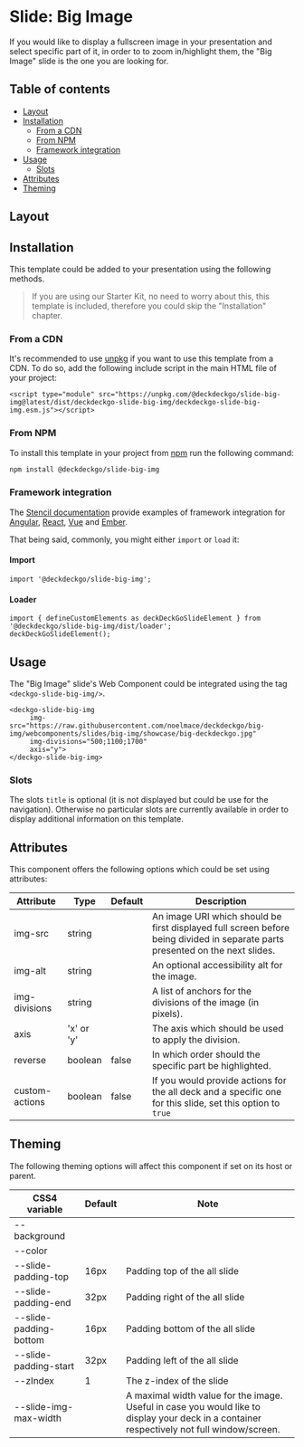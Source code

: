# Slide: Big Image

If you would like to display a fullscreen image in your presentation and select specific part of it, in order to to zoom in/highlight them, the "Big Image" slide is the one you are looking for.

## Table of contents

- [Layout](#app-slide-bigimg-layout)
- [Installation](#app-slide-bigimg-installation)
  - [From a CDN](#app-slide-bigimg-from-a-cdn)
  - [From NPM](#app-slide-bigimg-from-npm)
  - [Framework integration](#app-slide-bigimg-framework-integration)
- [Usage](#app-slide-bigimg-usage)
  - [Slots](#app-slide-bigimg-slots)
- [Attributes](#app-slide-bigimg-attributes)
- [Theming](#app-slide-bigimg-theming)

## Layout

<div class="container ion-margin">
  <deckgo-deck embedded={true}>
    <deckgo-slide-big-img
        img-src="https://raw.githubusercontent.com/deckgo/deckdeckgo/master/webcomponents/slides/big-img/showcase/big-deckdeckgo.jpg"
        img-divisions="500;1100;1700"
        axis="y"
    >
    </deckgo-slide-big-img>
  </deckgo-deck>
</div>

## Installation

This template could be added to your presentation using the following methods.

> If you are using our Starter Kit, no need to worry about this, this template is included, therefore you could skip the "Installation" chapter.

### From a CDN

It's recommended to use [unpkg](https://unpkg.com/) if you want to use this template from a CDN. To do so, add the following include script in the main HTML file of your project:

```
<script type="module" src="https://unpkg.com/@deckdeckgo/slide-big-img@latest/dist/deckdeckgo-slide-big-img/deckdeckgo-slide-big-img.esm.js"></script>
```

### From NPM

To install this template in your project from [npm](https://www.npmjs.com/package/@deckdeckgo/slide-big-img) run the following command:

```bash
npm install @deckdeckgo/slide-big-img
```

### Framework integration

The [Stencil documentation](https://stenciljs.com/docs/overview) provide examples of framework integration for [Angular](https://stenciljs.com/docs/angular), [React](https://stenciljs.com/docs/react), [Vue](https://stenciljs.com/docs/vue) and [Ember](https://stenciljs.com/docs/ember).

That being said, commonly, you might either `import` or `load` it:

#### Import

```
import '@deckdeckgo/slide-big-img';
```

#### Loader

```
import { defineCustomElements as deckDeckGoSlideElement } from '@deckdeckgo/slide-big-img/dist/loader';
deckDeckGoSlideElement();
```

## Usage

The "Big Image" slide's Web Component could be integrated using the tag `<deckgo-slide-big-img/>`.

```
<deckgo-slide-big-img
     img-src="https://raw.githubusercontent.com/noelmace/deckdeckgo/big-img/webcomponents/slides/big-img/showcase/big-deckdeckgo.jpg"
     img-divisions="500;1100;1700"
     axis="y">
</deckgo-slide-big-img>
```

### Slots

The slots `title` is optional (it is not displayed but could be use for the navigation). Otherwise no particular slots are currently available in order to display additional information on this template.

## Attributes

This component offers the following options which could be set using attributes:

| Attribute      | Type       | Default | Description                                                                                                                   |
| -------------- | ---------- | ------- | ----------------------------------------------------------------------------------------------------------------------------- |
| img-src        | string     |         | An image URI which should be first displayed full screen before being divided in separate parts presented on the next slides. |
| img-alt        | string     |         | An optional accessibility alt for the image.                                                                                  |
| img-divisions  | string     |         | A list of anchors for the divisions of the image (in pixels).                                                                 |
| axis           | 'x' or 'y' |         | The axis which should be used to apply the division.                                                                          |
| reverse        | boolean    | false   | In which order should the specific part be highlighted.                                                                       |
| custom-actions | boolean    | false   | If you would provide actions for the all deck and a specific one for this slide, set this option to `true`                    |

## Theming

The following theming options will affect this component if set on its host or parent.

| CSS4 variable          | Default | Note                                                                                                                                        |
| ---------------------- | ------- | ------------------------------------------------------------------------------------------------------------------------------------------- |
| --background           |         |                                                                                                                                             |
| --color                |         |                                                                                                                                             |
| --slide-padding-top    | 16px    | Padding top of the all slide                                                                                                                |
| --slide-padding-end    | 32px    | Padding right of the all slide                                                                                                              |
| --slide-padding-bottom | 16px    | Padding bottom of the all slide                                                                                                             |
| --slide-padding-start  | 32px    | Padding left of the all slide                                                                                                               |
| --zIndex               | 1       | The z-index of the slide                                                                                                                    |
| --slide-img-max-width  |         | A maximal width value for the image. Useful in case you would like to display your deck in a container respectively not full window/screen. |

[deckdeckgo]: https://deckdeckgo.com
